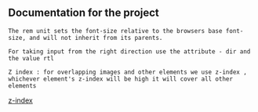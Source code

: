 ## Documentation for the project 

~~~
The rem unit sets the font-size relative to the browsers base font-size, and will not inherit from its parents.
~~~
~~~
For taking input from the right direction use the attribute - dir and the value rtl 

~~~

~~~
Z index : for overlapping images and other elements we use z-index , whichever element's z-index will be high it will cover all other elements
~~~
[z-index](https://www.w3schools.com/css/css_z-index.asp)